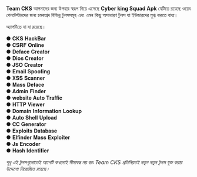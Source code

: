 
<b>Team CKS</b> 
 আপনাদের জন্য উপহার স্বরূপ নিয়ে এসেছে <b>Cyber king Squad Apk</b> যেটিতে রয়েছে ওয়েব পেনটেস্টারদের জন্য চমকপ্রদ  বিভিন্ন টুলসসমূহ এবং এমন কিছু অসাধারণ টুলস যা ইউজারদের মুগ্ধ করতে বাধ্য।

অ্যাপটিতে যা যা রয়েছে।

● 𝐂𝐊𝐒 𝐇𝐚𝐜𝐤𝐁𝐚𝐫 <br>
● 𝐂𝐒𝐑𝐅 𝐎𝐧𝐥𝐢𝐧𝐞 <br>
● 𝐃𝐞𝐟𝐚𝐜𝐞 𝐂𝐫𝐞𝐚𝐭𝐨𝐫 <br>
● 𝐃𝐢𝐨𝐬 𝐂𝐫𝐞𝐚𝐭𝐨𝐫 <br>
● 𝐉𝐒𝐎 𝐂𝐫𝐞𝐚𝐭𝐨𝐫 <br>
● 𝐄𝐦𝐚𝐢𝐥 𝐒𝐩𝐨𝐨𝐟𝐢𝐧𝐠  <br>
● 𝐗𝐒𝐒 𝐒𝐜𝐚𝐧𝐧𝐞𝐫 <br>
● 𝐌𝐚𝐬𝐬 𝐃𝐞𝐟𝐚𝐜𝐞 <br>
● 𝐀𝐝𝐦𝐢𝐧 𝐅𝐢𝐧𝐝𝐞𝐫 <br>
● 𝐰𝐞𝐛𝐬𝐢𝐭𝐞 𝐀𝐮𝐭𝐨 𝐓𝐫𝐚𝐟𝐟𝐢𝐜 <br>
● 𝐇𝐓𝐓𝐏 𝐕𝐢𝐞𝐰𝐞𝐫  <br>
● 𝐃𝐨𝐦𝐚𝐢𝐧 𝐈𝐧𝐟𝐨𝐫𝐦𝐚𝐭𝐢𝐨𝐧 𝐋𝐨𝐨𝐤𝐮𝐩  <br>
● 𝐀𝐮𝐭𝐨 𝐒𝐡𝐞𝐥𝐥 𝐔𝐩𝐥𝐨𝐚𝐝 <br>
● 𝐂𝐂 𝐆𝐞𝐧𝐞𝐫𝐚𝐭𝐨𝐫 <br>
● 𝐄𝐱𝐩𝐥𝐨𝐢𝐭𝐬 𝐃𝐚𝐭𝐚𝐛𝐚𝐬𝐞  <br>
● 𝐄𝐥𝐟𝐢𝐧𝐝𝐞𝐫 𝐌𝐚𝐬𝐬 𝐄𝐱𝐩𝐥𝐨𝐢𝐭𝐞𝐫 <br>
● 𝐉𝐬 𝐄𝐧𝐜𝐨𝐝𝐞𝐫 <br>
● 𝐇𝐚𝐬𝐡 𝐈𝐝𝐞𝐧𝐭𝐢𝐟𝐢𝐞𝐫 <br>

<i>শুধু এই টুলসগুলোতেই অ্যাপটি কখনোই সীমাবদ্ধ নয় বরং Team CKS প্রতিনিয়তই নতুন নতুন টুলস যুক্ত করার উদ্দেশ্যে নিয়োজিত রয়েছে।
